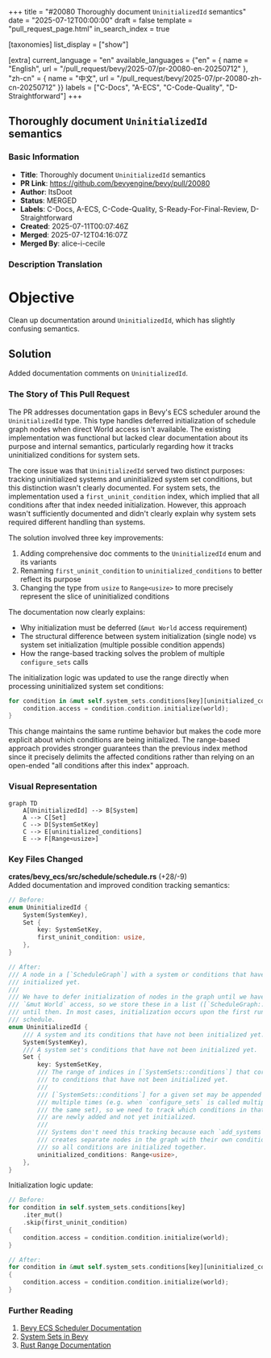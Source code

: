 +++
title = "#20080 Thoroughly document `UninitializedId` semantics"
date = "2025-07-12T00:00:00"
draft = false
template = "pull_request_page.html"
in_search_index = true

[taxonomies]
list_display = ["show"]

[extra]
current_language = "en"
available_languages = {"en" = { name = "English", url = "/pull_request/bevy/2025-07/pr-20080-en-20250712" }, "zh-cn" = { name = "中文", url = "/pull_request/bevy/2025-07/pr-20080-zh-cn-20250712" }}
labels = ["C-Docs", "A-ECS", "C-Code-Quality", "D-Straightforward"]
+++

## Thoroughly document `UninitializedId` semantics

### Basic Information
- **Title**: Thoroughly document `UninitializedId` semantics
- **PR Link**: https://github.com/bevyengine/bevy/pull/20080
- **Author**: ItsDoot
- **Status**: MERGED
- **Labels**: C-Docs, A-ECS, C-Code-Quality, S-Ready-For-Final-Review, D-Straightforward
- **Created**: 2025-07-11T00:07:46Z
- **Merged**: 2025-07-12T04:16:07Z
- **Merged By**: alice-i-cecile

### Description Translation
# Objective

Clean up documentation around `UninitializedId`, which has slightly confusing semantics.

## Solution

Added documentation comments on `UninitializedId`.

### The Story of This Pull Request

The PR addresses documentation gaps in Bevy's ECS scheduler around the `UninitializedId` type. This type handles deferred initialization of schedule graph nodes when direct World access isn't available. The existing implementation was functional but lacked clear documentation about its purpose and internal semantics, particularly regarding how it tracks uninitialized conditions for system sets.

The core issue was that `UninitializedId` served two distinct purposes: tracking uninitialized systems and uninitialized system set conditions, but this distinction wasn't clearly documented. For system sets, the implementation used a `first_uninit_condition` index, which implied that all conditions after that index needed initialization. However, this approach wasn't sufficiently documented and didn't clearly explain why system sets required different handling than systems.

The solution involved three key improvements:
1. Adding comprehensive doc comments to the `UninitializedId` enum and its variants
2. Renaming `first_uninit_condition` to `uninitialized_conditions` to better reflect its purpose
3. Changing the type from `usize` to `Range<usize>` to more precisely represent the slice of uninitialized conditions

The documentation now clearly explains:
- Why initialization must be deferred (`&mut World` access requirement)
- The structural difference between system initialization (single node) vs system set initialization (multiple possible condition appends)
- How the range-based tracking solves the problem of multiple `configure_sets` calls

The initialization logic was updated to use the range directly when processing uninitialized system set conditions:

```rust
for condition in &mut self.system_sets.conditions[key][uninitialized_conditions] {
    condition.access = condition.condition.initialize(world);
}
```

This change maintains the same runtime behavior but makes the code more explicit about which conditions are being initialized. The range-based approach provides stronger guarantees than the previous index method since it precisely delimits the affected conditions rather than relying on an open-ended "all conditions after this index" approach.

### Visual Representation

```mermaid
graph TD
    A[UninitializedId] --> B[System]
    A --> C[Set]
    C --> D[SystemSetKey]
    C --> E[uninitialized_conditions]
    E --> F[Range<usize>]
```

### Key Files Changed

**crates/bevy_ecs/src/schedule/schedule.rs** (+28/-9)  
Added documentation and improved condition tracking semantics:

```rust
// Before:
enum UninitializedId {
    System(SystemKey),
    Set {
        key: SystemSetKey,
        first_uninit_condition: usize,
    },
}

// After:
/// A node in a [`ScheduleGraph`] with a system or conditions that have not been
/// initialized yet.
///
/// We have to defer initialization of nodes in the graph until we have
/// `&mut World` access, so we store these in a list ([`ScheduleGraph::uninit`])
/// until then. In most cases, initialization occurs upon the first run of the
/// schedule.
enum UninitializedId {
    /// A system and its conditions that have not been initialized yet.
    System(SystemKey),
    /// A system set's conditions that have not been initialized yet.
    Set {
        key: SystemSetKey,
        /// The range of indices in [`SystemSets::conditions`] that correspond
        /// to conditions that have not been initialized yet.
        ///
        /// [`SystemSets::conditions`] for a given set may be appended to
        /// multiple times (e.g. when `configure_sets` is called multiple with
        /// the same set), so we need to track which conditions in that list
        /// are newly added and not yet initialized.
        ///
        /// Systems don't need this tracking because each `add_systems` call
        /// creates separate nodes in the graph with their own conditions,
        /// so all conditions are initialized together.
        uninitialized_conditions: Range<usize>,
    },
}
```

Initialization logic update:
```rust
// Before:
for condition in self.system_sets.conditions[key]
    .iter_mut()
    .skip(first_uninit_condition)
{
    condition.access = condition.condition.initialize(world);
}

// After:
for condition in &mut self.system_sets.conditions[key][uninitialized_conditions] 
{
    condition.access = condition.condition.initialize(world);
}
```

### Further Reading
1. [Bevy ECS Scheduler Documentation](https://docs.rs/bevy_ecs/latest/bevy_ecs/schedule/struct.Schedule.html)
2. [System Sets in Bevy](https://bevy-cheatbook.github.io/programming/system-sets.html)
3. [Rust Range Documentation](https://doc.rust-lang.org/std/ops/struct.Range.html)